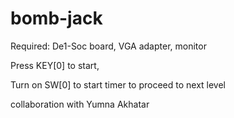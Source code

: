 # bomb-jack
Required: De1-Soc board, VGA adapter, monitor

Press KEY[0] to start, 

Turn on SW[0] to start timer to proceed to next level 

collaboration with Yumna Akhatar
